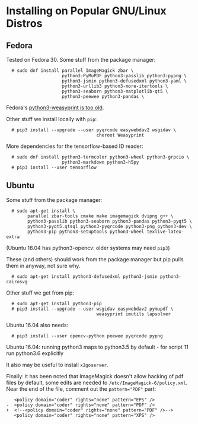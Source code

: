 <!--
__author__ = "Andrew Rechnitzer"
__copyright__ = "Copyright (C) 2018 Andrew Rechnitzer"
__copyright__ = "Copyright (C) 2018-2019 Colin B. Macdonald"
__license__ = "GFDL"
 -->
Installing on Popular GNU/Linux Distros
=======================================

Fedora
------

Tested on Fedora 30.  Some stuff from the package manager:
```
  # sudo dnf install parallel ImageMagick zbar \
                     python3-PyMuPDF python3-passlib python3-pypng \
                     python3-jsmin python3-defusedxml python3-yaml \
                     python3-urllib3 python3-more-itertools \
                     python3-seaborn python3-matplotlib-qt5 \
                     python3-peewee python3-pandas \
```
Fedora's [python3-weasyprint is too old](https://bugzilla.redhat.com/show_bug.cgi?id=1475749).

Other stuff we install locally with `pip`:
```
  # pip3 install --upgrade --user pyqrcode easywebdav2 wsgidav \
                                  cheroot Weasyprint
```

More dependencies for the tensorflow-based ID reader:
```
  # sudo dnf install python3-termcolor python3-wheel python3-grpcio \
                     python3-markdown python3-h5py
  # pip3 install --user tensorflow
```


Ubuntu
------

Some stuff from the package manager:
```
  # sudo apt-get install \
        parallel zbar-tools cmake make imagemagick dvipng g++ \
        python3-passlib python3-seaborn python3-pandas python3-pyqt5 \
        python3-pyqt5.qtsql python3-pyqrcode python3-png python3-dev \
        python3-pip python3-setuptools python3-wheel texlive-latex-extra
```
(Ubuntu 18.04 has python3-opencv: older systems may need `pip3`)

These (and others) should work from the package manager but pip pulls them
in anyway, not sure why.
```
  # sudo apt-get install python3-defusedxml python3-jsmin python3-cairosvg
```

Other stuff we get from pip:
```
  # sudo apt-get install python3-pip
  # pip3 install --upgrade --user wsgidav easywebdav2 pymupdf \
                                  weasyprint imutils lapsolver
```
Ubuntu 16.04 also needs:
```
  # pip3 install --user opencv-python peewee pyqrcode pypng

```

Ubuntu 16.04: running python3 maps to python3.5 by default - for script 11 run python3.6 explicitly

It also may be useful to install `x2goserver`.

Finally: it has been noted that ImageMagick doesn't allow hacking
of pdf files by default, some edits are needed to
`/etc/ImageMagick-6/policy.xml`.  Near the end of the file,
comment out the `pattern="PDF"` part:
```dif
   <policy domain="coder" rights="none" pattern="EPS" />
-  <policy domain="coder" rights="none" pattern="PDF" />
+  <!--<policy domain="coder" rights="none" pattern="PDF" />-->
   <policy domain="coder" rights="none" pattern="XPS" />
```
